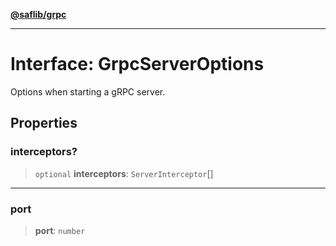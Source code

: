 [**@saflib/grpc**](../../index.md)

***

# Interface: GrpcServerOptions

Options when starting a gRPC server.

## Properties

### interceptors?

> `optional` **interceptors**: `ServerInterceptor`[]

***

### port

> **port**: `number`

